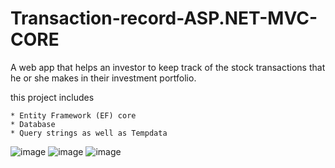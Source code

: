 # Transaction-record-ASP.NET-MVC-CORE

A web app that helps an investor to keep track of the stock transactions that he or she makes in
their investment portfolio.

this project includes 

    * Entity Framework (EF) core 
    * Database
    * Query strings as well as Tempdata
    
  ![image](https://user-images.githubusercontent.com/99571061/158038841-e05212df-724e-41db-97d7-9add51d7fa76.png)
  ![image](https://user-images.githubusercontent.com/99571061/158038873-e9513490-66cb-4d4c-8961-b2a467ac0557.png)
  ![image](https://user-images.githubusercontent.com/99571061/158038896-c61da05a-03fd-4f0a-8765-3db0a5a0b70c.png)


    
